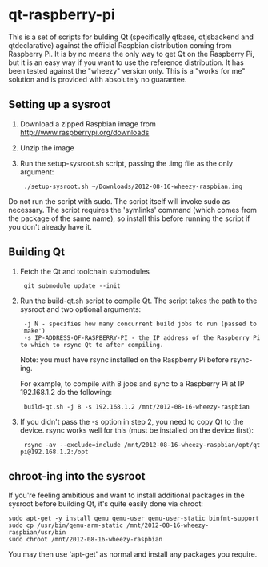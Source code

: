qt-raspberry-pi
===============

This is a set of scripts for bulding Qt (specifically qtbase, qtjsbackend and qtdeclarative) against the official Raspbian distribution coming from Raspberry Pi. It is by no means the only way to get Qt on the Raspberry Pi, but it is an easy way if you want to use the reference distribution. It has been tested against the "wheezy" version only. This is a "works for me" solution and is provided with absolutely no guarantee.

Setting up a sysroot
--------------------
1. Download a zipped Raspbian image from http://www.raspberrypi.org/downloads
2. Unzip the image
3. Run the setup-sysroot.sh script, passing the .img file as the only argument:

        ./setup-sysroot.sh ~/Downloads/2012-08-16-wheezy-raspbian.img

Do not run the script with sudo. The script itself will invoke sudo as necessary. The script requires the 'symlinks' command (which comes from the package of the same name), so install this before running the script if you don't already have it.

Building Qt
-----------
1. Fetch the Qt and toolchain submodules

        git submodule update --init

2. Run the build-qt.sh script to compile Qt. The script takes the path to the sysroot and two optional arguments:

        -j N - specifies how many concurrent build jobs to run (passed to 'make')
        -s IP-ADDRESS-OF-RASPBERRY-PI - the IP address of the Raspberry Pi to which to rsync Qt to after compiling.

    Note: you must have rsync installed on the Raspberry Pi before rsync-ing.

    For example, to compile with 8 jobs and sync to a Raspberry Pi at IP 192.168.1.2 do the following:

        build-qt.sh -j 8 -s 192.168.1.2 /mnt/2012-08-16-wheezy-raspbian

3. If you didn't pass the -s option in step 2, you need to copy Qt to the device. rsync works well for this (must be installed on the device first):

        rsync -av --exclude=include /mnt/2012-08-16-wheezy-raspbian/opt/qt pi@192.168.1.2:/opt

chroot-ing into the sysroot
---------------------------
If you're feeling ambitious and want to install additional packages in the sysroot before building Qt, it's quite easily done via chroot:

    sudo apt-get -y install qemu qemu-user qemu-user-static binfmt-support
    sudo cp /usr/bin/qemu-arm-static /mnt/2012-08-16-wheezy-raspbian/usr/bin
    sudo chroot /mnt/2012-08-16-wheezy-raspbian

You may then use 'apt-get' as normal and install any packages you require.